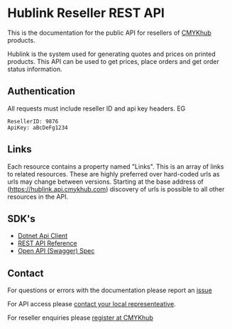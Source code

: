 # Hublink Reseller REST API

This is the documentation for the public API for resellers of [CMYKhub](https://www.cmykhub.com) products.

Hublink is the system used for generating quotes and 
prices on printed products. This API can be used to 
get prices, place orders and get order status information. 

## Authentication
All requests must include reseller ID and api key headers.
EG
```HTTP
ResellerID: 9876
ApiKey: aBcDeFg1234
```

## Links
Each resource contains a property named "Links". This is an array of links to related resources.
These are highly preferred over hard-coded urls as urls may change between versions.
Starting at the base address of (https://hublink.api.cmykhub.com) discovery of urls is possible
to all other resources in the API. 

## SDK's
* [Dotnet Api Client](https://github.com/CMYKhub/Reseller-NET-SDK)
* [REST API Reference](Api%20Reference.md)
* [Open API (Swagger) Spec](Reseller%20Api%20Spec.yaml)

## Contact

For questions or errors with the documentation please report an [issue](https://github.com/CMYKhub/Reseller-NET-SDK/issues/new)

For API access please [contact your local representeative](https://www.cmykhub.com/locations.html).

For reseller enquiries please [register at CMYKhub](https://www.cmykhub.com/register.php)